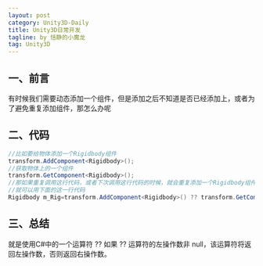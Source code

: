 ```yaml
---
layout: post
category: Unity3D-Daily
title: Unity3D日常开发
tagline: by 恬静的小魔龙
tag: Unity3D
---
```


## 一、前言
有时候我们需要动态添加一个组件，但是添加之后不知道是否已经添加上，或者为了避免重复添加组件，那怎么办呢


## 二、代码

```csharp
//比如要给物体添加一个Rigidbody组件
transform.AddComponent<Rigidbody>();
//获取物体上的一个组件
transform.GetComponent<Rigidbody>();
//那如果重复调用这行代码，或者下次调用这行代码的时候，就会重复添加一个Rigidbody组件那么怎么避免呢
//就可以用下面的这一行代码
Rigidbody m_Rig=transform.AddComponent<Rigidbody>() ?? transform.GetComponent<Rigidbody>();
```

## 三、总结
就是使用C#中的一个运算符 ??
如果 ?? 运算符的左操作数非 null，该运算符将返回左操作数，否则返回右操作数。
